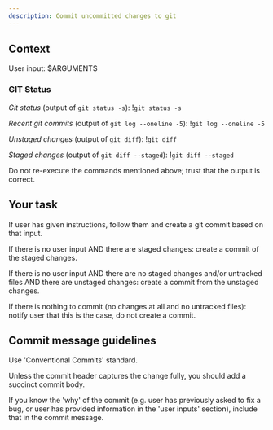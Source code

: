 ```yaml
---
description: Commit uncommitted changes to git
---
```


## Context

User input: $ARGUMENTS

### GIT Status

_Git status_ (output of `git status -s`):
!`git status -s`

_Recent git commits_ (output of `git log --oneline -5`):
!`git log --oneline -5`

_Unstaged changes_ (output of `git diff`):
!`git diff`

_Staged changes_ (output of `git diff --staged`):
!`git diff --staged`

Do not re-execute the commands mentioned above; trust that the output is correct.

## Your task

If user has given instructions, follow them and create a git commit based on that input.

If there is no user input AND there are staged changes: create a commit of the staged changes.

If there is no user input AND there are no staged changes and/or untracked files AND there are unstaged changes: create a commit from the unstaged changes.

If there is nothing to commit (no changes at all and no untracked files): notify user that this is the case, do not create a commit.

## Commit message guidelines

Use 'Conventional Commits' standard.

Unless the commit header captures the change fully, you should add a succinct commit body.

If you know the 'why' of the commit (e.g. user has previously asked to fix a bug, or user has provided information in the 'user inputs' section),
include that in the commit message.
